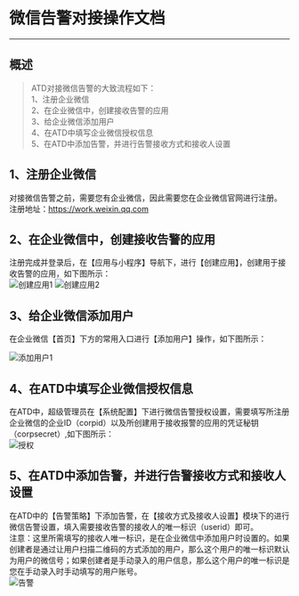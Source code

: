 ﻿
# 微信告警对接操作文档
------

## 概述

> ATD对接微信告警的大致流程如下：<br/>
> 1、注册企业微信<br/>
> 2、在企业微信中，创建接收告警的应用<br/>
> 3、给企业微信添加用户<br/>
> 4、在ATD中填写企业微信授权信息<br/>
> 5、在ATD中添加告警，并进行告警接收方式和接收人设置<br/>



## 1、注册企业微信

对接微信告警之前，需要您有企业微信，因此需要您在企业微信官网进行注册。<br/>
注册地址：https://work.weixin.qq.com<br/>

## 2、在企业微信中，创建接收告警的应用

注册完成并登录后，在【应用与小程序】导航下，进行【创建应用】，创建用于接收告警的应用，如下图所示：<br/>
![创建应用1][1]
![创建应用2][2]

## 3、给企业微信添加用户

在企业微信【首页】下方的常用入口进行【添加用户】操作，如下图所示：<br/>

![添加用户1][6]

## 4、在ATD中填写企业微信授权信息

在ATD中，超级管理员在【系统配置】下进行微信告警授权设置，需要填写所注册企业微信的企业ID（corpid）以及所创建用于接收报警的应用的凭证秘钥（corpsecret）,如下图所示：<br/>
![授权][4]

## 5、在ATD中添加告警，并进行告警接收方式和接收人设置

在ATD中的【告警策略】下添加告警，在【接收方式及接收人设置】模块下的进行微信告警设置，填入需要接收告警的接收人的唯一标识（userid）即可。<br/>
注意：这里所需填写的接收人唯一标识，是在企业微信中添加用户时设置的。如果创建者是通过让用户扫描二维码的方式添加的用户，那么这个用户的唯一标识默认为用户的微信号；如果创建者是手动录入的用户信息，那么这个用户的唯一标识是您在手动录入时手动填写的用户账号。<br/>
![告警][5]



  [1]: http://omyh4kvaf.bkt.clouddn.com/we1.png
  [2]: http://omyh4kvaf.bkt.clouddn.com/we2.png
  [6]: http://omyh4kvaf.bkt.clouddn.com/we33.png
  [4]: http://omyh4kvaf.bkt.clouddn.com/we4.png
  [5]: http://omyh4kvaf.bkt.clouddn.com/we5.png




